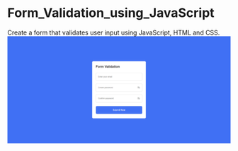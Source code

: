 # Form_Validation_using_JavaScript
Create a form that validates user input using JavaScript, HTML and CSS.
<img src="Form_Validation.png" />

